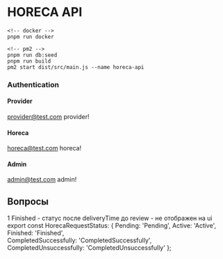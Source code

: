 # HORECA API

```
<!-- docker -->
pnpm run docker

<!-- pm2 -->
pnpm run db:seed
pnpm run build
pm2 start dist/src/main.js --name horeca-api

```

### Authentication

#### Provider

provider@test.com
provider!

#### Horeca

horeca@test.com
horeca!

#### Admin

admin@test.com
admin!

## Вопросы
1 Finished - статус после deliveryTime до review - не отображен на ui
export const HorecaRequestStatus: {
  Pending: 'Pending',
  Active: 'Active',
  Finished: 'Finished',   
  CompletedSuccessfully: 'CompletedSuccessfully',
  CompletedUnsuccessfully: 'CompletedUnsuccessfully'
};

